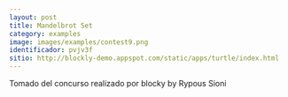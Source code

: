 ```yaml
---
layout: post
title: Mandelbrot Set
category: examples
image: images/examples/contest9.png
identificador: pvjv3f
sitio: http://blockly-demo.appspot.com/static/apps/turtle/index.html
---
```

Tomado del concurso realizado por blocky
by Rypous Sioni